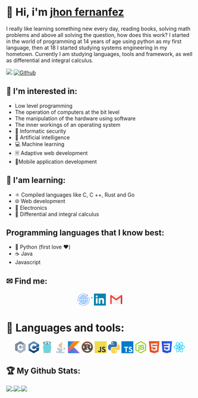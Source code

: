 # 👋 Hi, i'm [jhon fernanfez][website]

I really like learning something new every day, reading books, solving math problems and above all solving the question, how does this work?
I started in the world of programming at 14 years of age using python as my first language, then at 18 I started studying systems engineering in my hometown.
Currently I am studying languages, tools and framework, as well as differential and integral calculus.

![](https://visitor-badge.laobi.icu/badge?page_id=jhondev-code) [![Github](https://img.shields.io/github/followers/jhondev-code?label=Followers&logo=Github)](https://github.com/jhondev-code)

## 🧠 I'm interested in:
- Low level programming
- The operation of computers at the bit level
- The manipulation of the hardware using software
- The inner workings of an operating system
- 🔐 Informatic security
- 🦾 Artificial intelligence
- 💻 Machine learning
- 🗏 Adaptive web development
- 📱Mobile application development

## 📘 I'am learning:
- ⚛️ Compiled languages like C, C ++, Rust and Go
- 🌐 Web development
- 🤖 Electronics
- 📐 Differential and integral calculus

## Programming languages that I know best:
- 🐍 Python (first love ❤️)
- ☕ Java
- Javascript

## ✉ Find me:

<p align="center">
    <a href="https://jhondev-code.github.io/" target="_blank" rel="noopener noreferrer"><img src="./icons/social/world.png" alt="Web" style="vertical-align:top; margin:4px"> </a>
    <a href="https://www.linkedin.com/in/jhon-samuel-fernandez-gutierrez-4488b6200/" target="_blank" rel="noopener noreferrer"><img src="./icons/social/linkedin.png" alt="Linkedin"  style="vertical-align:top; margin:4px"></a>
    <a href="mailto:jhondev-code@gmail.com"><img src="./icons/social/gmail.png" alt="Gmail" style="vertical-align:top; margin:4px"></a> 
</p>

# 🔧 Languages and tools:

<p align="center">
    <img src="./icons/tools/c_32x32.png" alt="c">
    <img src="./icons/tools/cpp_32x32.png" alt="cpp">
    <img src="./icons/tools/go_32x32.png" alt="go">
    <img src="./icons/tools/java_32x32.png" alt="java">
    <img src="./icons/tools/kotlin_32x32.png" alt="kotlin">
    <img src="./icons/tools/rust_32x32.png" alt="rust">
    <img src="./icons/tools/javascript_32x32.png" alt="javascript">
    <img src="./icons/tools/python_32x32.png" alt="python">
    <img src="./icons/tools/typescript_32x32.png" alt="typescript">
    <img src="./icons/tools/node_32x32.png" alt="node">
    <img src="./icons/tools/html_32x32.png" alt="html">
    <img src="./icons/tools/css_32x32.png" alt="css">
    <img src="./icons/tools/react_32x32.png" alt="react">
</p>

## 🏆 My Github Stats:

<div>
    <a href="https://github-readme-stats.vercel.app/api?username=jhondev-code&show_icons=true&theme=tokyonight">
        <img align="center" src="https://github-readme-stats.vercel.app/api?username=jhondev-code&show_icons=true&theme=tokyonight">
    </a>
    <a href="https://github-readme-stats.vercel.app/api/top-langs/?username=jhondev-code&layout=compact&langs_count=10&theme=tokyonight">
        <img align="center" src="https://github-readme-stats.vercel.app/api/top-langs/?username=jhondev-code&layout=compact&langs_count=10&theme=tokyonight">
    </a>
    <a href="https://activity-graph.herokuapp.com/graph?username=jhondev-code&theme=github">
        <img align="center" src="https://activity-graph.herokuapp.com/graph?username=jhondev-code&theme=github">
    </a>
</div>

[website]: https://jhondev-code.github.io
[linkedin]: https://www.linkedin.com/in/jhon-samuel-fernandez-gutierrez-4488b6200
[mail]: mailto:jhondev.code@gmail.com
